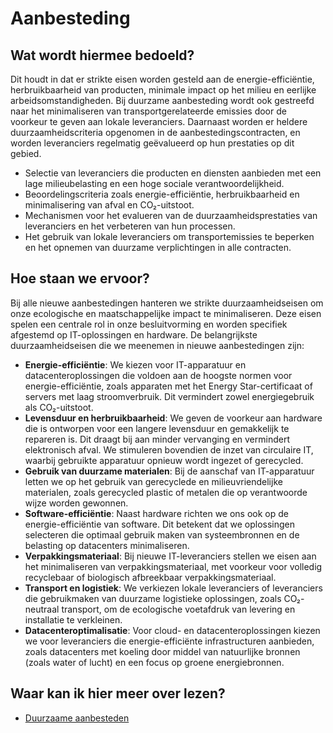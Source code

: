 # Aanbesteding

## Wat wordt hiermee bedoeld?
Dit houdt in dat er strikte eisen worden gesteld aan de energie-efficiëntie, herbruikbaarheid van producten, minimale impact op het milieu en eerlijke arbeidsomstandigheden. Bij duurzame aanbesteding wordt ook gestreefd naar het minimaliseren van transportgerelateerde emissies door de voorkeur te geven aan lokale leveranciers. Daarnaast worden er heldere duurzaamheidscriteria opgenomen in de aanbestedingscontracten, en worden leveranciers regelmatig geëvalueerd op hun prestaties op dit gebied.

- Selectie van leveranciers die producten en diensten aanbieden met een lage milieubelasting en een hoge sociale verantwoordelijkheid.
- Beoordelingscriteria zoals energie-efficiëntie, herbruikbaarheid en minimalisering van afval en CO₂-uitstoot.
- Mechanismen voor het evalueren van de duurzaamheidsprestaties van leveranciers en het verbeteren van hun processen.
- Het gebruik van lokale leveranciers om transportemissies te beperken en het opnemen van duurzame verplichtingen in alle contracten.

## Hoe staan we ervoor? 
Bij alle nieuwe aanbestedingen hanteren we strikte duurzaamheidseisen om onze ecologische en maatschappelijke impact te minimaliseren. Deze eisen spelen een centrale rol in onze besluitvorming en worden specifiek afgestemd op IT-oplossingen en hardware. De belangrijkste duurzaamheidseisen die we meenemen in nieuwe aanbestedingen zijn:

- **Energie-efficiëntie**: We kiezen voor IT-apparatuur en datacenteroplossingen die voldoen aan de hoogste normen voor energie-efficiëntie, zoals apparaten met het Energy Star-certificaat of servers met laag stroomverbruik. Dit vermindert zowel energiegebruik als CO₂-uitstoot.
- **Levensduur en herbruikbaarheid**: We geven de voorkeur aan hardware die is ontworpen voor een langere levensduur en gemakkelijk te repareren is. Dit draagt bij aan minder vervanging en vermindert elektronisch afval. We stimuleren bovendien de inzet van circulaire IT, waarbij gebruikte apparatuur opnieuw wordt ingezet of gerecycled.
- **Gebruik van duurzame materialen**: Bij de aanschaf van IT-apparatuur letten we op het gebruik van gerecyclede en milieuvriendelijke materialen, zoals gerecycled plastic of metalen die op verantwoorde wijze worden gewonnen.
- **Software-efficiëntie**: Naast hardware richten we ons ook op de energie-efficiëntie van software. Dit betekent dat we oplossingen selecteren die optimaal gebruik maken van systeembronnen en de belasting op datacenters minimaliseren.
- **Verpakkingsmateriaal**: Bij nieuwe IT-leveranciers stellen we eisen aan het minimaliseren van verpakkingsmateriaal, met voorkeur voor volledig recyclebaar of biologisch afbreekbaar verpakkingsmateriaal.
- **Transport en logistiek**: We verkiezen lokale leveranciers of leveranciers die gebruikmaken van duurzame logistieke oplossingen, zoals CO₂-neutraal transport, om de ecologische voetafdruk van levering en installatie te verkleinen.
- **Datacenteroptimalisatie**: Voor cloud- en datacenteroplossingen kiezen we voor leveranciers die energie-efficiënte infrastructuren aanbieden, zoals datacenters met koeling door middel van natuurlijke bronnen (zoals water of lucht) en een focus op groene energiebronnen.

## Waar kan ik hier meer over lezen?
- <a href="#">Duurzaame aanbesteden</a>